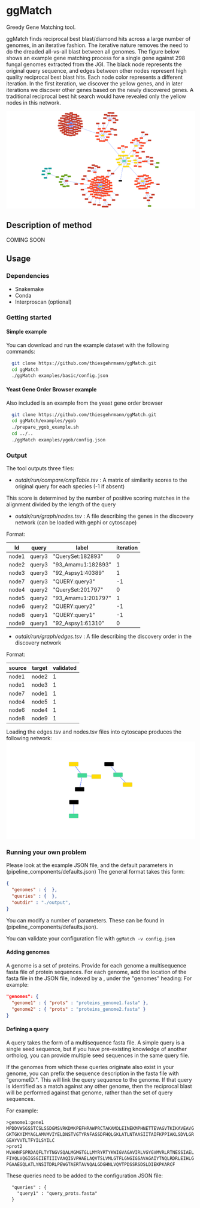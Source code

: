 # ggMatch
Greedy Gene Matching tool.

ggMatch finds reciprocal best blast/diamond hits across a large number of genomes, in an iterative fashion. 
The iterative nature removes the need to do the dreaded all-vs-all blast between all genomes.
The figure below shows an example gene matching process for a single gene against 298 fungal genomes extracted from the JGI.
The black node represents the original query sequence, and edges between other nodes represent high quality reciprocal best blast hits.
Each node color represents a different iteration.
In the first iteration, we discover the yellow genes, and in later iterations we discover other genes based on the newly discovered genes.
A traditional reciprocal best hit search would have revealed only the yellow nodes in this network.

![Example gene graph created by ggMatch](images/process.png)

## Description of method

COMING SOON

## Usage

### Dependencies

 - Snakemake
 - Conda
 - Interproscan (optional)

### Getting started

#### Simple example

You can download and run the example dataset with the following commands:

```bash
  git clone https://github.com/thiesgehrmann/ggMatch.git
  cd ggMatch
  ./ggMatch examples/basic/config.json
```

#### Yeast Gene Order Browser example

Also included is an example from the yeast gene order browser

```bash
  git clone https://github.com/thiesgehrmann/ggMatch.git
  cd ggMatch/examples/ygob
  ./prepare_ygob_example.sh
  cd ../..
  ./ggMatch examples/ygob/config.json
```

### Output

The tool outputs three files:
 * *outdir/run/compare/cmpTable.tsv* : A matrix of similarity scores to the original query for each species (-1 if absent)

  This score is determined by the number of positive scoring matches in the alignment divided by the length of the query

 * *outdir/run/graph/nodes.tsv* : A file describing the genes in the discovery network (can be loaded with gephi or cytoscape)

 Format:

Id | query | label | iteration
-- | ----- | ----- | ---------
node1 | query3 | "QuerySet:182893" | 0
node2 | query3 | "93_Amamu1:182893" | 1
node3 | query3 | "92_Aspsy1:40389" | 1
node7 | query3 | "QUERY:query3" | -1
node4 | query2 | "QuerySet:201797" | 0
node5 | query2 | "93_Amamu1:201797" | 1
node6 | query2 | "QUERY:query2" | -1
node8 | query1 | "QUERY:query1" | -1
node9 | query1 | "92_Aspsy1:61310" | 0

 * *outdir/run/graph/edges.tsv* : A file describing the discovery order in the discovery network

Format:

source | target | validated
------ | ------ | ---------
node1 | node2 | 1
node1 | node3 | 1
node7 | node1 | 1
node4 | node5 | 1
node6 | node4 | 1
node8 | node9 | 1

Loading the edges.tsv and nodes.tsv files into cytoscape produces the following network:
![Discovery graph created by ggMatch for the example dataset](images/example.png)

### Running your own problem

Please look at the example JSON file, and the default parameters in (pipeline_components/defaults.json)
The general format takes this form:

```json
{
  "genomes" : {  },
  "queries" : {  },
  "outdir" : "./output",
}
```

You can modify a number of parameters.
These can be found in (pipeline_components/defaults.json).

You can validate your configuration file with `ggMatch -v config.json`

#### Adding genomes

A genome is a set of proteins.
Provide for each genome a multisequence fasta file of protein sequences.
For each genome, add the location of the fasta file in the JSON file, indexed by a <genomeID>, under the "genomes" heading:
For example:
``` json
"genomes": {
  "genome1" : { "prots" : "proteins_genome1.fasta" },
  "genome2" : { "prots" : "proteins_genome2.fasta" }
}
```

#### Defining a query

A query takes the form of a multisequence fasta file.
A simple query is a single seed sequence, but if you have pre-existing knowledge of another ortholog, you can provide multiple seed sequences in the same query file.

If the genomes from which these queries originate also exist in your genome, you can prefix the sequence description in the fasta file with "genomeID:".
This will link the query sequence to the genome.
If that query is identified as a match against any other genome, then the reciprocal blast will be performed against that genome, rather than the set of query sequences.

For example:

```
>genome1:gene1
MPDDVWSGSSTCSLSSDGMSVRKDMKPEFHRAWPRCTAKAMDLEINEKMPHNETTEVAGVTKIKAVEAVG
GKTGKYIMYAGLAMVMVIYELDNSTVGTYRNFASSDFHQLGKLATLNTAASIITAIFKPPIAKLSDVLGR
GEAYVVTLTFYILSYILC
>prot2
MVAHNFSPRDAQFLTYTNGVSQALMGMGTGLLMYRYRTYKWIGVAGAVIRLVGYGVMVRLRTNESSIAEL
FIVQLVQGIGSGIIETIIIVAAQISVPHAELAQVTSLVMLGTFLGNGIGSAVAGAIYTNQLRDRLEIHLG
PGAAEGQLATLYNSITDRLPEWGTAERTAVNQALGDGHNLVQVTPDSSRSDSLDIEKPKARCF
```

These queries need to be added to the configuration JSON file:

```
  "queries" : {
    "query1" : "query_prots.fasta"
  }
```


